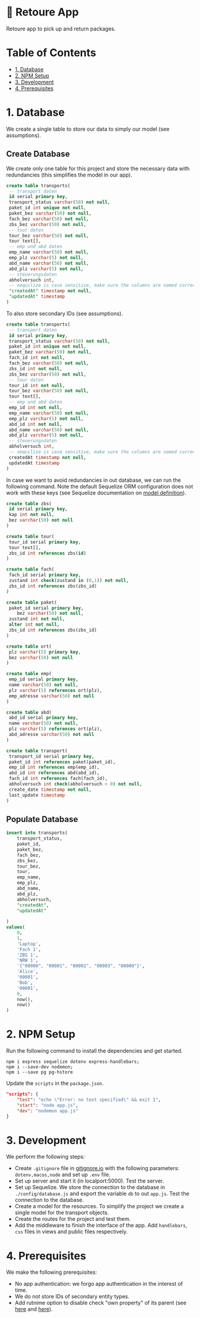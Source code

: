 <!-- omit in toc -->
# 🚚 Retoure App

Retoure app to pick up and return packages.

<!-- omit in toc -->
# Table of Contents
<!-- toc here -->
- [1. Database](#1-database)
- [2. NPM Setup](#2-npm-setup)
- [3. Development](#3-development)
- [4. Prerequisites](#4-prerequisites)

# 1. Database

We create a single table to store our data to simply our model (see assumptions). 

## Create Database

We create only one table for this project and store the necessary data with redundancies (this simplifies the model in our app).

```sql
create table transports(
 -- transport daten
 id serial primary key, 
 transport_status varchar(50) not null, 
 paket_id int unique not null, 
 paket_bez varchar(50) not null, 
 fach_bez varchar(50) not null, 
 zbs_bez varchar(50) not null,
 -- tour daten
 tour_bez varchar(50) not null, 
 tour text[],
 -- emp und abd daten
 emp_name varchar(50) not null, 
 emp_plz varchar(5) not null, 
 abd_name varchar(50) not null, 
 abd_plz varchar(5) not null, 
 -- steuerungsdaten
 abholversuch int,
 -- sequilize is case sensitive, make sure the columns are named correctly!
 "createdAt" timestamp not null, 
 "updatedAt" timestamp
)
```

To also store secondary IDs (see assumptions). 

```sql
create table transports(
 -- transport daten
 id serial primary key, 
 transport_status varchar(50) not null, 
 paket_id int unique not null, 
 paket_bez varchar(50) not null, 
 fach_id int not null, 
 fach_bez varchar(50) not null, 
 zbs_id int not null,
 zbs_bez varchar(50) not null,
 -- tour daten
 tour_id int not null,
 tour_bez varchar(50) not null, 
 tour text[],
 -- emp und abd daten
 emp_id int not null,
 emp_name varchar(50) not null, 
 emp_plz varchar(5) not null, 
 abd_id int not null, 
 abd_name varchar(50) not null, 
 abd_plz varchar(5) not null, 
 -- steuerungsdaten
 abholversuch int,
 -- sequilize is case sensitive, make sure the columns are named correctly
 createdAt timestamp not null, 
 updatedAt timestamp
)
```

In case we want to avoid redundancies in out database, we can run the following command. Note the default Sequelize ORM configuration does not work with these keys (see Sequelize documentation on [model definition](https://sequelize.org/v5/manual/models-definition.html)).  

```sql
create table zbs(
 id serial primary key, 
 kap int not null, 
 bez varchar(50) not null
)

create table tour(
 tour_id serial primary key, 
 tour text[],
 zbs_id int references zbs(id)
)

create table fach(
 fach_id serial primary key, 
 zustand int check(zustand in (0,1)) not null,
 zbs_id int references zbs(zbs_id)
)

create table paket(
 paket_id serial primary key, 
    bez varchar(50) not null,
 zustand int not null, 
 alter int not null, 
 zbs_id int references zbs(zbs_id)
)

create table ort(
 plz varchar(5) primary key, 
 bez varchar(50) not null
)

create table emp(
 emp_id serial primary key, 
 name varchar(50) not null, 
 plz varchar(5) references ort(plz),
 emp_adresse varchar(50) not null
)

create table abd(
 abd_id serial primary key, 
 name varchar(50) not null, 
 plz varchar(5) references ort(plz),
 abd_adresse varchar(50) not null
)

create table transport(
 transport_id serial primary key, 
 paket_id int references paket(paket_id),
 emp_id int references emp(emp_id),
 abd_id int references abd(abd_id),
 fach_id int references fach(fach_id),
 abholversuch int check(abholversuch > 0) not null,
 create_date timestamp not null, 
 last_update timestamp
)
```

## Populate Database

```sql
insert into transports(
	transport_status,
	paket_id,
	paket_bez,
	fach_bez,
	zbs_bez,
	tour_bez,
	tour,
	emp_name,
	emp_plz,
	abd_name,
	abd_plz,
	abholversuch,
	"createdAt",
	"updatedAt"
	
)
values(
	0,
	1,
	'Laptop',
	'Fach 1',
	'ZBS 1',
	'NRW 1',
	'{"00000", "00001", "00002", "00003", "00000"}',
	'Alice',
	'00001',
	'Bob',
	'00001',
	0,
	now(),
	now()
)
```

# 2. NPM Setup

Run the following command to install the dependencies and get started.

```shell
npm i express sequelize dotenv express-handlebars;
npm i --save-dev nodemon; 
npm i --save pg pg-hstore
```

Update the `scripts` in the `package.json`.

```json
"scripts": {
    "test": "echo \"Error: no test specified\" && exit 1",
    "start": "node app.js",
    "dev": "nodemon app.js"
}
```

# 3. Development

We perform the following steps:

- Create `.gitignore` file in [gitignore.io](https://www.toptal.com/developers/gitignore) with the following parameters: `dotenv,macos,node` and set up `.env` file.
- Set up server and start it (in localport:5000). Test the server.
- Set up Sequelize. We store the connection to the database in `./config/database.js` and export the variable `db` to out `app.js`. Test the connection to the database.
- Create a model for the resources. To simplify the project we create a single model for the transport objects.
- Create the routes for the project and test them.
- Add the middleware to finish the interface of the app. Add `handlebars`, `css` files in views and public files respectively. 

# 4. Prerequisites

We make the following prerequisites:

- No app authentication: we forgo app authentication in the interest of time.
- We do not store IDs of secondary entity types. 
- Add rutnime option to disable check "own property" of its parent (see [here](https://handlebarsjs.com/api-reference/runtime-options.html#options-to-control-prototype-access) and [here](https://handlebarsjs.com/api-reference/runtime-options.html#options-to-control-prototype-access)). 
